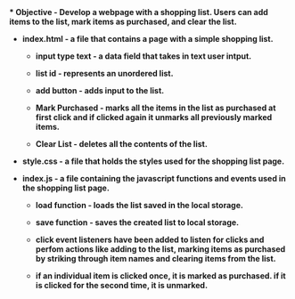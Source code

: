 <strong interractive_shopping_list>
* Objective
- Develop a webpage with a shopping list. Users can add items to the list, mark items as purchased, and clear the list.

* index.html - a file that contains a page with a simple shopping list.

    - input type text - a data field that takes in text user intput.

    - list id - represents an unordered list.

    - add button - adds input to the list.

    - Mark Purchased - marks all the items in the list as purchased at first click and if clicked again it unmarks all previously marked items.

    - Clear List - deletes all the contents of the list.

* style.css - a file that holds the styles used for the shopping list page.

* index.js - a file containing the javascript functions and events used in the shopping list page.
    
    - load function - loads the list saved in the local storage.

    - save function - saves the created list to local storage.

    - click event listeners have been added to listen for clicks and perfom actions like adding to the list, marking items as purchased by striking through item names and clearing items from the list.

    - if an individual item is clicked once, it is marked as purchased. if it is clicked for the second time, it is unmarked.
